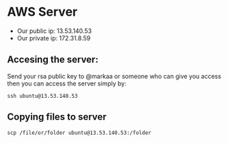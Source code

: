 # AWS Server 

- Our public ip: 13.53.140.53
- Our private ip: 172.31.8.59

## Accesing the server:

Send your rsa public key to @markaa or someone who can give you access then you can access the server simply by:

`ssh ubuntu@13.53.140.53`

## Copying files to server 

`scp /file/or/folder ubuntu@13.53.140.53:/folder`
